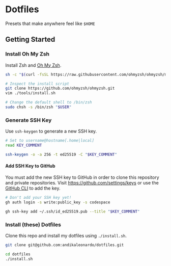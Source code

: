 # Dotfiles

Presets that make anywhere feel like `$HOME`

## Getting Started

### Install Oh My Zsh

Install Zsh and [Oh My Zsh](https://ohmyz.sh/).

```sh
sh -c "$(curl -fsSL https://raw.githubusercontent.com/ohmyzsh/ohmyzsh/master/tools/install.sh)"

# Inspect the install script
git clone https://github.com/ohmyzsh/ohmyzsh.git
vim ./tools/install.sh

# Change the default shell to /bin/zsh
sudo chsh -s /bin/zsh "$USER"
```

### Generate SSH Key

Use `ssh-keygen` to generate a new SSH key.

```sh
# Set to username@hostname[.home|local]
read KEY_COMMENT

ssh-keygen -o -a 256 -t ed25519 -C "$KEY_COMMENT"
```

#### Add SSH Key to GitHub

You must add the new SSH key to GitHub in order to clone this repository and private repositories. Visit https://github.com/settings/keys or use the [GitHub CLI](https://cli.github.com/manual/) to add the key.

```sh
# Don't add your SSH key yet!
gh auth login -s write:public_key -s codespace

gh ssh-key add ~/.ssh/id_ed25519.pub --title "$KEY_COMMENT"
```

### Install (these) Dotfiles

Clone this repo and install my dotfiles using `./install.sh`.

```sh
git clone git@github.com:andikaleonardo/dotfiles.git

cd dotfiles
./install.sh
```
